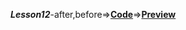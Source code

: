 ***Lesson12***-after,before=>[**Code**](https://codepen.io/orxansharifov/pen/abYrRew?editors=1100)=>[**Preview**](https://github.com/orxansharifov/Front/tree/main/Lesson12-after,before)
